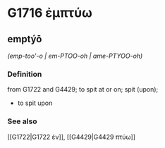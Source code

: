 # G1716 ἐμπτύω

## emptýō

_(emp-too'-o | em-PTOO-oh | ame-PTYOO-oh)_

### Definition

from G1722 and G4429; to spit at or on; spit (upon); 

- to spit upon

### See also

[[G1722|G1722 ἐν]], [[G4429|G4429 πτύω]]
